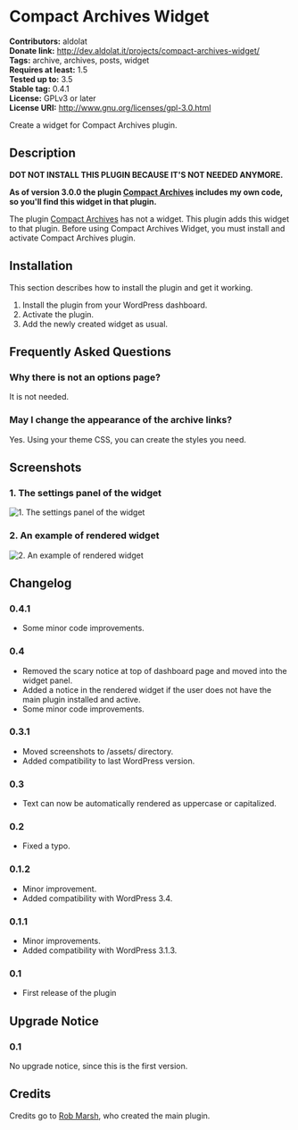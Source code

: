 # Compact Archives Widget #
**Contributors:** aldolat  
**Donate link:** http://dev.aldolat.it/projects/compact-archives-widget/  
**Tags:** archive, archives, posts, widget  
**Requires at least:** 1.5  
**Tested up to:** 3.5  
**Stable tag:** 0.4.1  
**License:** GPLv3 or later  
**License URI:** http://www.gnu.org/licenses/gpl-3.0.html  

Create a widget for Compact Archives plugin.

## Description ##

**DOT NOT INSTALL THIS PLUGIN BECAUSE IT'S NOT NEEDED ANYMORE.**

**As of version 3.0.0 the plugin [Compact Archives](http://wordpress.org/plugins/compact-archives) includes my own code, so you'll find this widget in that plugin.**


The plugin [Compact Archives](http://wordpress.org/extend/plugins/compact-archives/ "Compact Archives plugin page") has not a widget. This plugin adds this widget to that plugin.
Before using Compact Archives Widget, you must install and activate Compact Archives plugin.

## Installation ##

This section describes how to install the plugin and get it working.

1. Install the plugin from your WordPress dashboard.
1. Activate the plugin.
1. Add the newly created widget as usual.

## Frequently Asked Questions ##

### Why there is not an options page? ###

It is not needed.

### May I change the appearance of the archive links? ###

Yes. Using your theme CSS, you can create the styles you need.

## Screenshots ##

### 1. The settings panel of the widget ###
![1. The settings panel of the widget](http://s.wordpress.org/extend/plugins/compact-archives-widget/screenshot-1.png)

### 2. An example of rendered widget ###
![2. An example of rendered widget](http://s.wordpress.org/extend/plugins/compact-archives-widget/screenshot-2.png)


## Changelog ##

### 0.4.1 ###

* Some minor code improvements.

### 0.4 ###

* Removed the scary notice at top of dashboard page and moved into the widget panel.
* Added a notice in the rendered widget if the user does not have the main plugin installed and active.
* Some minor code improvements.

### 0.3.1 ###

* Moved screenshots to /assets/ directory.
* Added compatibility to last WordPress version.

### 0.3 ###

* Text can now be automatically rendered as uppercase or capitalized.

### 0.2 ###

* Fixed a typo.

### 0.1.2 ###

* Minor improvement.
* Added compatibility with WordPress 3.4.

### 0.1.1 ###

* Minor improvements.
* Added compatibility with WordPress 3.1.3.

### 0.1 ###

* First release of the plugin

## Upgrade Notice ##

### 0.1 ###
No upgrade notice, since this is the first version.

## Credits ##

Credits go to [Rob Marsh](http://profiles.wordpress.org/users/RobMarsh/ "RobMarsh's user page"), who created the main plugin.